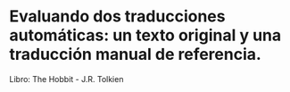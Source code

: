 # Evaluando dos traducciones automáticas: un texto original y una traducción manual de referencia.
Libro: The Hobbit - J.R. Tolkien
